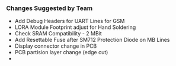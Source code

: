 ### Changes Suggested by Team
- Add Debug Headers for UART Lines for GSM
- LORA Module Footprint adjust for Hand Soldering
- Check SRAM Compatibility - 2 MBit
- Add Resettable Fuse after SM712 Protection Diode on MB Lines
- Display connector change in PCB
- PCB partision layer change (edge cut)
- 
